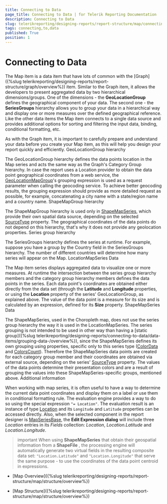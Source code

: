 ```yaml
---
title: Connecting to Data
page_title: Connecting to Data | for Telerik Reporting Documentation
description: Connecting to Data
slug: telerikreporting/designing-reports/report-structure/map/connecting-to-data
tags: connecting,to,data
published: True
position: 1
---
```


# Connecting to Data



The Map item is a data item that have lots of common with the [Graph]({%slug telerikreporting/designing-reports/report-structure/graph/overview%}) item.         Similar to the Graph item, it allows the developers to present aggregated data by two hierarchical dimensions/groups.         One of the dimensions - the __GeoLocationGroup__ defines the geographical component of your data. The second one -         the __SeriesGroups__ hierarchy allows you to group your data in a hierarchical way and display one or more measures         over the defined geographical reference. Like the other data items the Map item connects to a single data source and provides         additional options for sorting and filtering the input data, binding, conditional formatting, etc.       

As with the Graph item, it is important to carefully prepare and understand your data before you create your Map item, as this will help you design your report quickly and         efficiently.       GeoLocationGroup hierarchy

The GeoLocationGroup hierarchy defines the data points location in the Map series and acts the same way as the Graph's Category Group hierarchy.           In case the report uses a Location provider to obtain the data point geographical coordinates from a web service, the           [GeoLocationMapGroup](/reporting/api/Telerik.Reporting.GeoLocationMapGroup)'s           grouping expression is used as a request parameter when calling the geocoding service. To achieve better geocoding results, the grouping           expression should provide as more detailed request as possible, for example, concatenating a city name with a state/region name and a country name.         ShapeMapGroup hierarchy

The ShapeMapGroup hierarchy is used only in [ShapeMapSeries](/reporting/api/Telerik.Reporting.ShapeMapSeries), which provide their           own spatial data source, depending on the selected [SourceType](/reporting/api/Telerik.Reporting.ShapeMapSeries#Telerik_Reporting_ShapeMapSeries_SourceType) property.           The geographical coordinates of the data points do not depend on this hierarchy, that's why it does not provide any geolocation properties.         Series group hierarchy

The SeriesGroups hierarchy defines the series at runtime. For example, suppose you have a group by the Country field in the SeriesGroups           hierarchy. The number of different countries will determine how many series will appear on the Map.         LocationMapSeries Data

The Map item series displays aggregated data to visualize one or more measures. At runtime the intersection between the series group hierarchy           members and the category group hierarchy members defines the data points in the series.           Each data point's coordinates are obtained either directly from the data set (through the __Latitude__ and __Longitude__           properties, or using the __Location__ property of the series' GeoLocationGroup, as explained above.           The value of the data point is a measure for its size and is calculated by an expression, defined for its __Size__ property.         ShapeMapSeries Data

The ShapeMapSeries, used in the Choropleth map, does not use the series group hierarchy the way it is used in the LocationMapSeries.           The series grouping is not intended to be used in other way than having a           [static group]({%slug telerikreporting/designing-reports/connecting-to-data/data-items/grouping-data-/overview%}), since the ShapeMapSeries defines           its own grouping using properties, specific only to this series type ([ColorData](/reporting/api/Telerik.Reporting.ShapeMapSeries#Telerik_Reporting_ShapeMapSeries_ColorData) and           [ColorsCount](/reporting/api/Telerik.Reporting.ShapeMapSeries#Telerik_Reporting_ShapeMapSeries_ColorsCount)).           Therefore the ShapeMapSeries data points are created for each category group member and their coordinates are obtained via external source, depending on           the series' [SourceType](/reporting/api/Telerik.Reporting.ShapeMapSeries#Telerik_Reporting_ShapeMapSeries_SourceType) property. The values of the data points           determine their presentation colors and are a result of grouping the values into these ShapeMapSeries-specific groups, mentioned above.         Additional information

When working with map series,           it is often useful to have a way to determine the current data point coordinates and display them on a label or use them in conditional formatting rule.           The evaluation engine provides a way to do so using the special expression `"= Location"`.           The evaluation result is an instance of type [Location](/reporting/api/Telerik.Reporting.Location)           and its `Longitude` and `Latitude` properties can be accessed directly.           Also, when the selected component in the report designer is [MapSeriesBase](/reporting/api/Telerik.Reporting.MapSeriesBase),           the __Edit Expression dialog__ will include three *Location*           entries in its *Fields* collection: *Location*,           *Location.Latitude* and *Location.Longitude*.         

>important When using  __ShapeMapSeries__  that obtain their geospatial information from a  __ShapeFile__ ,             the processing engine will automatically generate two virtual fields in the resulting composite data set:             `"Location.Latitude"` and `"Location.Longitude"` that serve the same purpose - to use the             coordinates of the data point centroid in expressions.           


 * [Map Overview]({%slug telerikreporting/designing-reports/report-structure/map/structure/overview%})

 * [Map Structure]({%slug telerikreporting/designing-reports/report-structure/map/structure/overview%})
